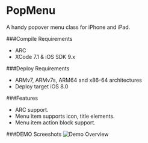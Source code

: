 # PopMenu
A handy popover menu class for iPhone and iPad.

###Compile Requirements

 - ARC
 - XCode 7.1 & iOS SDK 9.x

###Deploy Requirements

 - ARMv7, ARMv7s, ARM64 and x86-64 architectures
 - Deploy target iOS 8.0

###Features

 - ARC support.
 - Menu item supports icon, title elements.
 - Menu item action block support.

###DEMO Screeshots
![Demo Overview](https://github.com/iMoreApps/PopMenu/blob/master/Sceenshots/1.png)